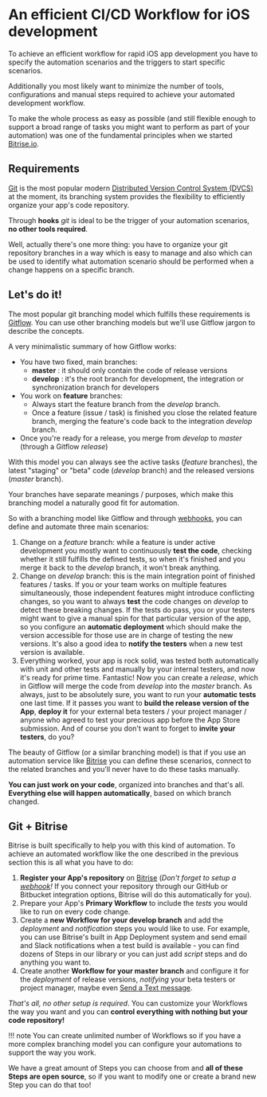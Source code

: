 # An efficient CI/CD Workflow for iOS development

To achieve an efficient workflow for rapid iOS app development you have to specify the
automation scenarios and the triggers to start specific scenarios.

Additionally you most likely want to minimize the number of tools, configurations and
manual steps required to achieve your automated development workflow.

To make the whole process as easy as possible (and still flexible enough to support a
broad range of tasks you might want to perform as part of your automation) was one of
the fundamental principles when we started [Bitrise.io](https://www.bitrise.io/).


## Requirements

[Git](http://git-scm.com/) is the most popular modern
[Distributed Version Control System (DVCS)](http://en.wikipedia.org/wiki/Distributed_revision_control) at the moment,
its branching system provides the flexibility to efficiently organize your app's code repository.

Through **hooks** *git* is ideal to be the trigger of your automation scenarios, **no other tools required**.

Well, actually there's one more thing: you have to organize your git repository
branches in a way which is easy to manage and also which can be used to identify
what automation scenario should be performed when a change happens on a specific branch.


## Let's do it!

The most popular git branching model which fulfills these requirements is
[Gitflow](http://nvie.com/posts/a-successful-git-branching-model/).
You can use other branching models but we'll use Gitflow jargon to describe the concepts.

A very minimalistic summary of how Gitflow works:

* You have two fixed, main branches:
    * **master** : it should only contain the code of release versions
    * **develop** : it's the root branch for development, the integration or synchronization branch for developers
* You work on **feature** branches:
    * Always start the feature branch from the *develop* branch.
    * Once a feature (issue / task) is finished you close the related feature branch, merging
      the feature's code back to the integration *develop* branch.
* Once you're ready for a release, you merge from *develop* to *master* (through a Gitflow *release*)

With this model you can always see the active tasks (*feature* branches), the latest "staging" or "beta" code (*develop* branch) and the released versions (*master* branch).

Your branches have separate meanings / purposes, which make this branching model a naturally good fit for automation.

So with a branching model like Gitflow and through [webhooks](/webhooks/),
you can define and automate three main scenarios:

1. Change on a *feature* branch: while a feature is under active development you mostly
   want to continuously **test the code**, checking whether it still fulfills
   the defined tests, so when it's finished and you merge it back to the *develop* branch,
   it won't break anything.
1. Change on *develop* branch: this is the main integration point of finished features / tasks.
   If you or your team works on multiple features simultaneously, those independent features might introduce
   conflicting changes, so you want to always **test** the code changes on *develop* to detect these breaking changes.
   If the tests do pass, you or your testers might want to give a manual spin for that particular version
   of the app, so you configure an **automatic deployment** which should make the version accessible
   for those use are in charge of testing the new versions.
   It's also a good idea to **notify the testers** when a new test version is available.
1. Everything worked, your app is rock solid, was tested both automatically with unit and other tests
   and manually by your internal testers, and now it's ready for prime time.
   Fantastic! Now you can create a *release*, which in Gitflow will merge the code from *develop* into
   the *master* branch. As always, just to be absolutely sure, you want to run
   your **automatic tests** one last time.
   If it passes you want to **build the release version of the App**,
   **deploy it** for your external beta testers / your project manager / anyone who agreed
   to test your precious app before the App Store submission.
   And of course you don't want to forget to **invite your testers**, do you?

The beauty of Gitflow (or a similar branching model) is that if you use an automation service
like [Bitrise](https://www.bitrise.io/) you can define these scenarios,
connect to the related branches and you'll never have to do these tasks manually.

__You can just work on your code__, organized into branches and that's all.
__Everything else will happen automatically__, based on which branch changed.


## Git + Bitrise

Bitrise is built specifically to help you with this kind of automation.
To achieve an automated workflow like the one described in the previous section this is all what you have to do:

1. **Register your App's repository** on [Bitrise](https://www.bitrise.io/)
   (*Don't forget to setup a [webhook](/webhooks/)!* If you connect your repository through
   our GitHub or Bitbucket integration options, Bitrise will do this automatically for you).
1. Prepare your App's **Primary Workflow** to include the *tests* you would like to run on every code change.
1. Create a **new Workflow for your develop branch** and add the *deployment*
   and *notification* steps you would like to use.
   For example, you can use Bitrise's built in App Deployment system
   and send email and Slack notifications when a test build is available -
   you can find dozens of Steps in our library or you can just add *script* steps
   and do anything you want to.
1. Create another **Workflow for your master branch** and configure it for
   the *deployment* of release versions, *notifying* your beta testers or project manager,
   maybe even [Send a Text message](https://github.com/bitrise-io/steps-sms-text-message).

*That's all, no other setup is required*.
You can customize your Workflows the way you want and you can
**control everything with nothing but your code repository!**

!!! note
    You can create unlimited number of Workflows
    so if you have a more complex branching model
    you can configure your automations to support the way you work.

We have a great amount of Steps you can choose from
and **all of these Steps are open source**,
so if you want to modify one or create a brand new Step you can do that too!
